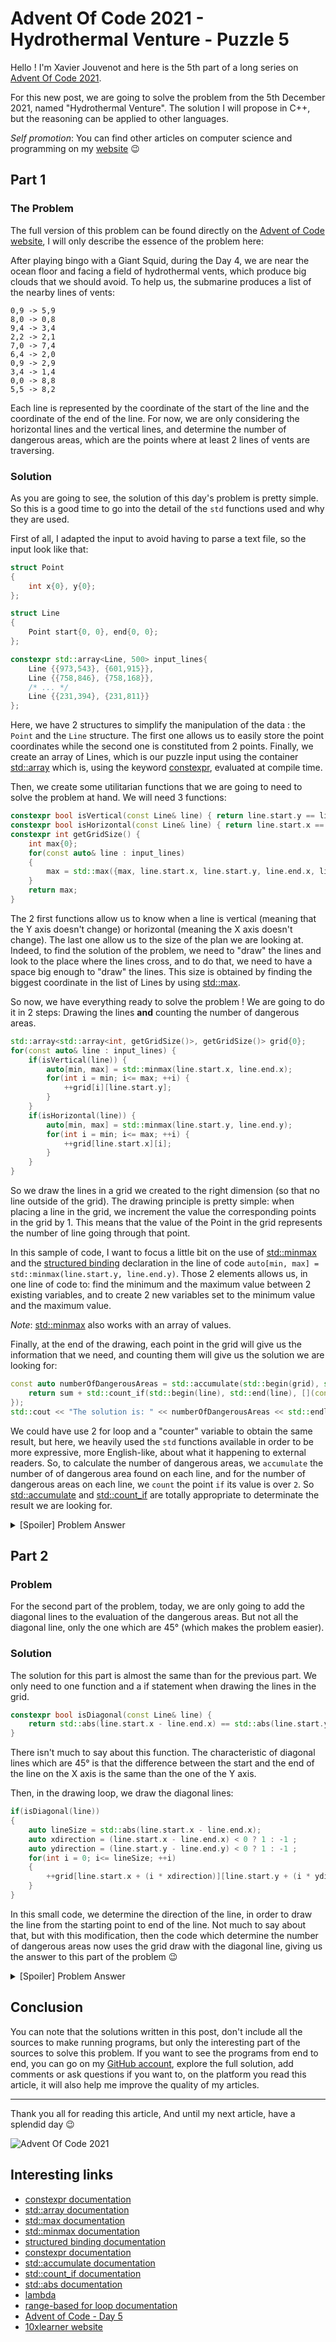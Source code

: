 # Advent Of Code 2021 - Hydrothermal Venture - Puzzle 5

Hello ! I'm Xavier Jouvenot and here is the 5th part of a long series on [Advent Of Code 2021](https://adventofcode.com).

For this new post, we are going to solve the problem from the 5th December 2021, named "Hydrothermal Venture".
The solution I will propose in C++, but the reasoning can be applied to other languages.

_Self promotion_: You can find other articles on computer science and programming on my [website](www.10xlearner.com) 😉

## Part 1

### The Problem

The full version of this problem can be found directly on the [Advent of Code website](https://adventofcode.com/2021/day/5), I will only describe the essence of the problem here:

After playing bingo with a Giant Squid, during the Day 4, we are near the ocean floor and facing a field of hydrothermal vents, which produce big clouds that we should avoid. To help us, the submarine produces a list of the nearby lines of vents:
```
0,9 -> 5,9
8,0 -> 0,8
9,4 -> 3,4
2,2 -> 2,1
7,0 -> 7,4
6,4 -> 2,0
0,9 -> 2,9
3,4 -> 1,4
0,0 -> 8,8
5,5 -> 8,2
```
Each line is represented by the coordinate of the start of the line and the coordinate of the end of the line.
For now, we are only considering the horizontal lines and the vertical lines, and determine the number of dangerous areas, which are the points where at least 2 lines of vents are traversing.

### Solution

As you are going to see, the solution of this day's problem is pretty simple.
So this is a good time to go into the detail of the `std` functions used and why they are used.

First of all, I adapted the input to avoid having to parse a text file, so the input look like that:
```cpp
struct Point
{
    int x{0}, y{0};
};

struct Line
{
    Point start{0, 0}, end{0, 0};
};

constexpr std::array<Line, 500> input_lines{
    Line {{973,543}, {601,915}},
    Line {{758,846}, {758,168}}, 
    /* ... */
    Line {{231,394}, {231,811}}
};
```

Here, we have 2 structures to simplify the manipulation of the data : the `Point` and the `Line` structure. The first one allows us to easily store the point coordinates while the second one is constituted from 2 points. Finally, we create an array of Lines, which is our puzzle input using the container [std::array](https://en.cppreference.com/w/cpp/container/array) which is, using the keyword [constexpr](https://en.cppreference.com/w/cpp/language/constexpr), evaluated at compile time.

Then, we create some utilitarian functions that we are going to need to solve the problem at hand.
We will need 3 functions:
```cpp
constexpr bool isVertical(const Line& line) { return line.start.y == line.end.y; }
constexpr bool isHorizontal(const Line& line) { return line.start.x == line.end.x; }
constexpr int getGridSize() {
    int max{0};
    for(const auto& line : input_lines)
    {
        max = std::max({max, line.start.x, line.start.y, line.end.x, line.end.y});
    }
    return max;
}
```

The 2 first functions allow us to know when a line is vertical (meaning that the Y axis doesn't change) or horizontal (meaning the X axis doesn't change).
The last one allow us to the size of the plan we are looking at. Indeed, to find the solution of the problem, we need to "draw" the lines and look to the place where the lines cross, and to do that, we need to have a space big enough to "draw" the lines. This size is obtained by finding the biggest coordinate in the list of Lines by using [std::max](https://en.cppreference.com/w/cpp/algorithm/max).

So now, we have everything ready to solve the problem !
We are going to do it in 2 steps: Drawing the lines **and** counting the number of dangerous areas.
```cpp
std::array<std::array<int, getGridSize()>, getGridSize()> grid{0};
for(const auto& line : input_lines) {
    if(isVertical(line)) {
        auto[min, max] = std::minmax(line.start.x, line.end.x);
        for(int i = min; i<= max; ++i) {
            ++grid[i][line.start.y];
        }
    }
    if(isHorizontal(line)) {
        auto[min, max] = std::minmax(line.start.y, line.end.y);
        for(int i = min; i<= max; ++i) {
            ++grid[line.start.x][i];
        }
    }
}
```
So we draw the lines in a grid we created to the right dimension (so that no line outside of the grid).
The drawing principle is pretty simple: when placing a line in the grid, we increment the value the corresponding points in the grid by 1. This means that the value of the Point in the grid represents the number of line going through that point.

In this sample of code, I want to focus a little bit on the use of [std::minmax](https://en.cppreference.com/w/cpp/algorithm/minmax) and the [structured binding](https://en.cppreference.com/w/cpp/language/structured_binding) declaration in the line of code `auto[min, max] = std::minmax(line.start.y, line.end.y)`. Those 2 elements allows us, in one line of code to: find the minimum and the maximum value between 2 existing variables, and to create 2 new variables set to the minimum value and the maximum value.

*Note*: [std::minmax](https://en.cppreference.com/w/cpp/algorithm/minmax) also works with an array of values. 

Finally, at the end of the drawing, each point in the grid will give us the information that we need, and counting them will give us the solution we are looking for:
```cpp
const auto numberOfDangerousAreas = std::accumulate(std::begin(grid), std::end(grid), 0, [](const auto& sum, const auto& line){
    return sum + std::count_if(std::begin(line), std::end(line), [](const auto& point){ return point >= 2; }); 
});
std::cout << "The solution is: " << numberOfDangerousAreas << std::endl;
```

We could have use 2 for loop and a "counter" variable to obtain the same result, but here, we heavily used the `std` functions available in order to be more expressive, more English-like, about what it happening to external readers.
So, to calculate the number of dangerous areas, we `accumulate` the number of of dangerous area found on each line, and for the number of dangerous areas on each line, we `count` the point `if` its value is over `2`. So [std::accumulate](https://en.cppreference.com/w/cpp/algorithm/accumulate) and [std::count_if](https://en.cppreference.com/w/cpp/algorithm/count) are totally appropriate to determinate the result we are looking for.

<details>
  <summary>[Spoiler] Problem Answer</summary>

The puzzle answer was 5608.
</details>

## Part 2

### Problem

For the second part of the problem, today, we are only going to add the diagonal lines to the evaluation of the dangerous areas. But not all the diagonal line, only the one which are 45° (which makes the problem easier).

### Solution

The solution for this part is almost the same than for the previous part.
We only need to one function and a if statement when drawing the lines in the grid.

```cpp
constexpr bool isDiagonal(const Line& line) {
    return std::abs(line.start.x - line.end.x) == std::abs(line.start.y - line.end.y);
}
```
There isn't much to say about this function. The characteristic of diagonal lines which are 45° is that the difference between the start and the end of the line on the X axis is the same than the one of the Y axis.

Then, in the drawing loop, we draw the diagonal lines: 
```cpp
if(isDiagonal(line))
{
    auto lineSize = std::abs(line.start.x - line.end.x);
    auto xdirection = (line.start.x - line.end.x) < 0 ? 1 : -1 ;
    auto ydirection = (line.start.y - line.end.y) < 0 ? 1 : -1 ;
    for(int i = 0; i<= lineSize; ++i)
    {
        ++grid[line.start.x + (i * xdirection)][line.start.y + (i * ydirection)];
    }
}
```

In this small code, we determine the direction of the line, in order to draw the line from the starting point to end of the line. Not much to say about that, but with this modification, then the code which determine the number of dangerous areas now uses the grid draw with the diagonal line, giving us the answer to this part of the problem 😉

<details>
  <summary>[Spoiler] Problem Answer</summary>

The puzzle answer was 20299.
</details>

## Conclusion

You can note that the solutions written in this post, don't include all the sources to make running programs, but only the interesting part of the sources to solve this problem.
If you want to see the programs from end to end, you can go on my [GitHub account](https://github.com/Xav83/adventofcode2021/tree/main/Day%205), explore the full solution, add comments or ask questions if you want to, on the platform you read this article, it will also help me improve the quality of my articles.

--------------

Thank you all for reading this article,
And until my next article, have a splendid day 😉

![Advent Of Code 2021](https://raw.githubusercontent.com/Xav83/Xav83.github.io/master/res/Advent%20Of%20Code/2021/Screenshot%20Day%205.png)

## Interesting links

- [constexpr documentation](https://en.cppreference.com/w/cpp/language/constexpr)
- [std::array documentation](https://en.cppreference.com/w/cpp/container/array)
- [std::max documentation](https://en.cppreference.com/w/cpp/algorithm/max)
- [std::minmax documentation](https://en.cppreference.com/w/cpp/algorithm/minmax)
- [structured binding documentation](https://en.cppreference.com/w/cpp/language/structured_binding)
- [constexpr documentation](https://en.cppreference.com/w/cpp/language/constexpr)
- [std::accumulate documentation](https://en.cppreference.com/w/cpp/algorithm/accumulate)
- [std::count_if documentation](https://en.cppreference.com/w/cpp/algorithm/count)
- [std::abs documentation](https://en.cppreference.com/w/cpp/numeric/math/abs)
- [lambda](https://en.cppreference.com/w/cpp/language/lambda)
- [range-based for loop documentation](https://en.cppreference.com/w/cpp/language/range-for)
- [Advent of Code - Day 5](https://adventofcode.com/2021/day/5)
- [10xlearner website](www.10xlearner.com)
